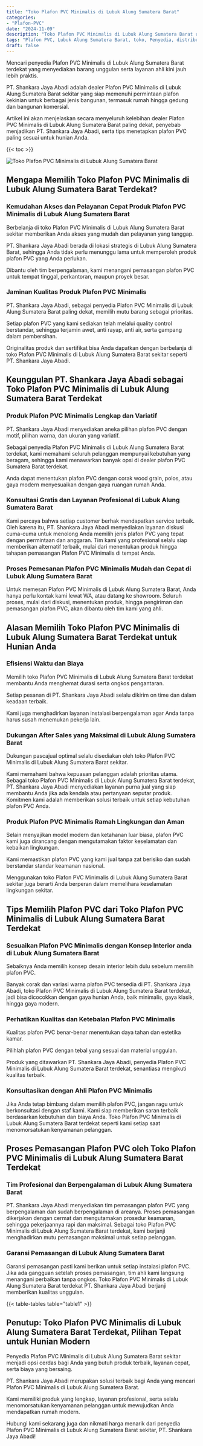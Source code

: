 ```yaml
---
title: "Toko Plafon PVC Minimalis di Lubuk Alung Sumatera Barat"
categories: 
- "Plafon-PVC"
date: "2024-11-09"
description: "Toko Plafon PVC Minimalis di Lubuk Alung Sumatera Barat untuk rumah, kantor, serta gerai. Material unggulan, pilihan motif, variasi warna elegan, beserta layanan penempatan oleh teknisi berpengalaman serta garansi resmi!|Servis penyediaan Plafon PVC Minimalis di Lubuk Alung Sumatera Barat untuk kebutuhan hunian, office, atau gerai, beserta plafon terbaik dan penempatan oleh teknisi berpengalaman dan garansi resmi.|Solusi Plafon PVC Minimalis di Lubuk Alung Sumatera Barat yang terpercaya bagi hunian, kantor, dan toko, dengan produk berkualitas dan penempatan ditangani oleh tim profesional serta kepastian resmi.|Distribusi Plafon PVC Minimalis di Lubuk Alung Sumatera Barat untuk hunian, perkantoran, serta toko, beserta plafon terbaik dan pemasangan ditangani oleh tenaga ahli profesional, disertai beserta jaminan resmi.}"
tags: "Plafon PVC, Lubuk Alung Sumatera Barat, toko, Penyedia, distributor"
draft: false
---
```


Mencari penyedia Plafon PVC Minimalis di Lubuk Alung Sumatera Barat terdekat yang menyediakan barang unggulan serta layanan ahli kini jauh lebih praktis.

PT. Shankara Jaya Abadi adalah dealer Plafon PVC Minimalis di Lubuk Alung Sumatera Barat sekitar yang siap memenuhi permintaan plafon kekinian untuk berbagai jenis bangunan, termasuk rumah hingga gedung dan bangunan komersial.

Artikel ini akan menjelaskan secara menyeluruh kelebihan dealer Plafon PVC Minimalis di Lubuk Alung Sumatera Barat paling dekat, penyebab menjadikan PT. Shankara Jaya Abadi, serta tips menetapkan plafon PVC paling sesuai untuk hunian Anda.

{{< toc >}}

![Toko Plafon PVC Minimalis di Lubuk Alung Sumatera Barat](/images/Plafon-PVC/Toko-Plafon-PVC-Minimalis-di-Lubuk-Alung-Sumatera-Barat.png)


## Mengapa Memilih Toko Plafon PVC Minimalis di Lubuk Alung Sumatera Barat Terdekat?

### Kemudahan Akses dan Pelayanan Cepat Produk Plafon PVC Minimalis di Lubuk Alung Sumatera Barat

Berbelanja di toko Plafon PVC Minimalis di Lubuk Alung Sumatera Barat sekitar memberikan Anda akses yang mudah dan pelayanan yang tanggap.

PT. Shankara Jaya Abadi berada di lokasi strategis di Lubuk Alung Sumatera Barat, sehingga Anda tidak perlu menunggu lama untuk memperoleh produk plafon PVC yang Anda perlukan.

Dibantu oleh tim berpengalaman, kami menangani pemasangan plafon PVC untuk tempat tinggal, perkantoran, maupun proyek besar.

### Jaminan Kualitas Produk Plafon PVC Minimalis

PT. Shankara Jaya Abadi, sebagai penyedia Plafon PVC Minimalis di Lubuk Alung Sumatera Barat paling dekat, memilih mutu barang sebagai prioritas.

Setiap plafon PVC yang kami sediakan telah melalui quality control berstandar, sehingga terjamin awet, anti rayap, anti air, serta gampang dalam pembersihan.

Originalitas produk dan sertifikat bisa Anda dapatkan dengan berbelanja di toko Plafon PVC Minimalis di Lubuk Alung Sumatera Barat sekitar seperti PT. Shankara Jaya Abadi.

## Keunggulan PT. Shankara Jaya Abadi sebagai Toko Plafon PVC Minimalis di Lubuk Alung Sumatera Barat Terdekat

### Produk Plafon PVC Minimalis Lengkap dan Variatif

PT. Shankara Jaya Abadi menyediakan aneka pilihan plafon PVC dengan motif, pilihan warna, dan ukuran yang variatif.

Sebagai penyedia Plafon PVC Minimalis di Lubuk Alung Sumatera Barat terdekat, kami memahami seluruh pelanggan mempunyai kebutuhan yang beragam, sehingga kami menawarkan banyak opsi di dealer plafon PVC Sumatera Barat terdekat.

Anda dapat menentukan plafon PVC dengan corak wood grain, polos, atau gaya modern menyesuaikan dengan gaya ruangan rumah Anda.

### Konsultasi Gratis dan Layanan Profesional di Lubuk Alung Sumatera Barat

Kami percaya bahwa setiap customer berhak mendapatkan service terbaik. Oleh karena itu, PT. Shankara Jaya Abadi menyediakan layanan diskusi cuma-cuma untuk menolong Anda memilih jenis plafon PVC yang tepat dengan permintaan dan anggaran. Tim kami yang profesional selalu siap memberikan alternatif terbaik, mulai dari menentukan produk hingga tahapan pemasangan Plafon PVC Minimalis di tempat Anda.

### Proses Pemesanan Plafon PVC Minimalis Mudah dan Cepat di Lubuk Alung Sumatera Barat

Untuk memesan Plafon PVC Minimalis di Lubuk Alung Sumatera Barat, Anda hanya perlu kontak kami lewat WA, atau datang ke showroom. Seluruh proses, mulai dari diskusi, menentukan produk, hingga pengiriman dan pemasangan plafon PVC, akan dibantu oleh tim kami yang ahli.

## Alasan Memilih Toko Plafon PVC Minimalis di Lubuk Alung Sumatera Barat Terdekat untuk Hunian Anda

### Efisiensi Waktu dan Biaya

Memilih toko Plafon PVC Minimalis di Lubuk Alung Sumatera Barat terdekat membantu Anda menghemat durasi serta ongkos pengantaran.

Setiap pesanan di PT. Shankara Jaya Abadi selalu dikirim on time dan dalam keadaan terbaik.

Kami juga menghadirkan layanan instalasi berpengalaman agar Anda tanpa harus susah menemukan pekerja lain.

### Dukungan After Sales yang Maksimal di Lubuk Alung Sumatera Barat

Dukungan pascajual optimal selalu disediakan oleh toko Plafon PVC Minimalis di Lubuk Alung Sumatera Barat sekitar.

Kami memahami bahwa kepuasan pelanggan adalah prioritas utama. Sebagai toko Plafon PVC Minimalis di Lubuk Alung Sumatera Barat terdekat, PT. Shankara Jaya Abadi menyediakan layanan purna jual yang siap membantu Anda jika ada kendala atau pertanyaan seputar produk. Komitmen kami adalah memberikan solusi terbaik untuk setiap kebutuhan plafon PVC Anda.

### Produk Plafon PVC Minimalis Ramah Lingkungan dan Aman

Selain menyajikan model modern dan ketahanan luar biasa, plafon PVC kami juga dirancang dengan mengutamakan faktor keselamatan dan kebaikan lingkungan.

Kami memastikan plafon PVC yang kami jual tanpa zat berisiko dan sudah berstandar standar keamanan nasional.

Menggunakan toko Plafon PVC Minimalis di Lubuk Alung Sumatera Barat sekitar juga berarti Anda berperan dalam memelihara keselamatan lingkungan sekitar.

## Tips Memilih Plafon PVC dari Toko Plafon PVC Minimalis di Lubuk Alung Sumatera Barat Terdekat

### Sesuaikan Plafon PVC Minimalis dengan Konsep Interior anda di Lubuk Alung Sumatera Barat

Sebaiknya Anda memilih konsep desain interior lebih dulu sebelum memilih plafon PVC.

Banyak corak dan variasi warna plafon PVC tersedia di PT. Shankara Jaya Abadi, toko Plafon PVC Minimalis di Lubuk Alung Sumatera Barat terdekat, jadi bisa dicocokkan dengan gaya hunian Anda, baik minimalis, gaya klasik, hingga gaya modern.

### Perhatikan Kualitas dan Ketebalan Plafon PVC Minimalis

Kualitas plafon PVC benar-benar menentukan daya tahan dan estetika kamar.

Pilihlah plafon PVC dengan tebal yang sesuai dan material unggulan.

Produk yang ditawarkan PT. Shankara Jaya Abadi, penyedia Plafon PVC Minimalis di Lubuk Alung Sumatera Barat terdekat, senantiasa mengikuti kualitas terbaik.

### Konsultasikan dengan Ahli Plafon PVC Minimalis

Jika Anda tetap bimbang dalam memilih plafon PVC, jangan ragu untuk berkonsultasi dengan staf kami. Kami siap memberikan saran terbaik berdasarkan kebutuhan dan biaya Anda. Toko Plafon PVC Minimalis di Lubuk Alung Sumatera Barat terdekat seperti kami setiap saat menomorsatukan kenyamanan pelanggan.

## Proses Pemasangan Plafon PVC oleh Toko Plafon PVC Minimalis di Lubuk Alung Sumatera Barat Terdekat

### Tim Profesional dan Berpengalaman di Lubuk Alung Sumatera Barat

PT. Shankara Jaya Abadi menyediakan tim pemasangan plafon PVC yang berpengalaman dan sudah berpengalaman di areanya. Proses pemasangan dikerjakan dengan cermat dan mengutamakan prosedur keamanan, sehingga pekerjaannya rapi dan maksimal. Sebagai toko Plafon PVC Minimalis di Lubuk Alung Sumatera Barat terdekat, kami berjanji menghadirkan mutu pemasangan maksimal untuk setiap pelanggan.

### Garansi Pemasangan di Lubuk Alung Sumatera Barat

Garansi pemasangan pasti kami berikan untuk setiap instalasi plafon PVC. Jika ada gangguan setelah proses pemasangan, tim ahli kami langsung menangani perbaikan tanpa ongkos. Toko Plafon PVC Minimalis di Lubuk Alung Sumatera Barat terdekat PT. Shankara Jaya Abadi berjanji memberikan kualitas unggulan.

{{< table-tables table="table1" >}}

## Penutup: Toko Plafon PVC Minimalis di Lubuk Alung Sumatera Barat Terdekat, Pilihan Tepat untuk Hunian Modern

Penyedia Plafon PVC Minimalis di Lubuk Alung Sumatera Barat sekitar menjadi opsi cerdas bagi Anda yang butuh produk terbaik, layanan cepat, serta biaya yang bersaing.

PT. Shankara Jaya Abadi merupakan solusi terbaik bagi Anda yang mencari Plafon PVC Minimalis di Lubuk Alung Sumatera Barat.

Kami memiliki produk yang lengkap, layanan profesional, serta selalu menomorsatukan kenyamanan pelanggan untuk mewujudkan Anda mendapatkan rumah modern.

Hubungi kami sekarang juga dan nikmati harga menarik dari penyedia Plafon PVC Minimalis di Lubuk Alung Sumatera Barat sekitar, PT. Shankara Jaya Abadi!